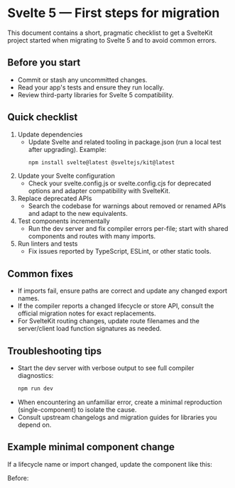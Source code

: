 # Svelte 5 — First steps for migration

This document contains a short, pragmatic checklist to get a SvelteKit project started when migrating to Svelte 5 and to avoid common errors.

## Before you start
- Commit or stash any uncommitted changes.
- Read your app's tests and ensure they run locally.
- Review third-party libraries for Svelte 5 compatibility.

## Quick checklist
1. Update dependencies
   - Update Svelte and related tooling in package.json (run a local test after upgrading).
	 Example:
	 ```bash
	 npm install svelte@latest @sveltejs/kit@latest
	 ```
2. Update your Svelte configuration
   - Check your svelte.config.js or svelte.config.cjs for deprecated options and adapter compatibility with SvelteKit.
3. Replace deprecated APIs
   - Search the codebase for warnings about removed or renamed APIs and adapt to the new equivalents.
4. Test components incrementally
   - Run the dev server and fix compiler errors per-file; start with shared components and routes with many imports.
5. Run linters and tests
   - Fix issues reported by TypeScript, ESLint, or other static tools.

## Common fixes
- If imports fail, ensure paths are correct and update any changed export names.
- If the compiler reports a changed lifecycle or store API, consult the official migration notes for exact replacements.
- For SvelteKit routing changes, update route filenames and the server/client load function signatures as needed.

## Troubleshooting tips
- Start the dev server with verbose output to see full compiler diagnostics:
  ```bash
  npm run dev
  ```
- When encountering an unfamiliar error, create a minimal reproduction (single-component) to isolate the cause.
- Consult upstream changelogs and migration guides for libraries you depend on.

## Example minimal component change
If a lifecycle name or import changed, update the component like this:

Before:
